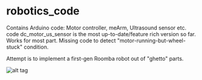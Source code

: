 # robotics_code

Contains Arduino code: Motor controller, meArm, Ultrasound sensor etc. code
dc_motor_us_sensor is the most up-to-date/feature rich version so far. Works for most part. Missing code to detect "motor-running-but-wheel-stuck" condition.

Attempt is to implement a first-gen Roomba robot out of "ghetto" parts.


![alt tag](https://cloud.githubusercontent.com/assets/716038/15989943/87963004-303b-11e6-820d-34039c523923.jpg)
